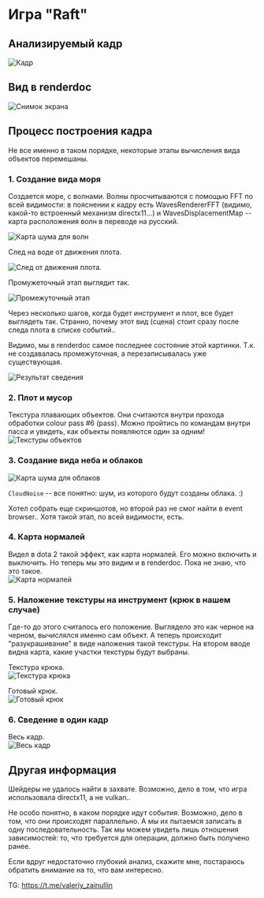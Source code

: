 # Игра "Raft"

## Анализируемый кадр
![Кадр](frame.png)

## Вид в renderdoc
![Снимок экрана](screenshot.png)


## Процесс построения кадра

Не все именно в таком порядке, некоторые этапы вычисления вида объектов перемешаны.

### 1. Создание вида моря
Создается море, с волнами. Волны просчитываются с помощью FFT по всей видимости: в пояснении к кадру есть WavesRendererFFT (видимо, какой-то встроенный механизм directx11...) и WavesDisplacementMap -- карта расположения волн в переводе на русский. 

![Карта шума для волн](screenshot-water-1.png)

След на воде от движения плота.

![След от движения плота.
](screenshot-water-1,5.png)

Промужеточный этап выглядит так.

![Промежуточный этап](screenshot-water-2.png)

Через несколько шагов, когда будет инструмент и плот, все будет выглядеть так. Странно, почему этот вид (сцена) стоит сразу после следа плота в списке событий.. 

Видимо, мы в renderdoc самое последнее состояние этой картинки. Т.к. не создавалась промежуточная, а перезаписывалась уже существующая.

![Результат сведения](screenshot-water-3.png)

### 2. Плот и мусор

Текстура плавающих объектов. Они считаются внутри прохода обработки colour pass #6 (pass). Можно пройтись по командам внутри пасса и увидеть, как объекты появляются один за одним! <br>
![Текстуры объектов](screenshot-floating-1.png)

### 3. Создание вида неба и облаков

![Карта шума для облаков](screenshot-clouds-1.png)

`CloudNoise` -- все понятно: шум, из которого будут созданы облака. :)

Хотел собрать еще скриншотов, но второй раз не смог найти в event browser.. Хотя такой этап, по всей видимости, есть.

### 4. Карта нормалей

Видел в dota 2 такой эффект, как карта нормалей. Его можно включить и выключить. Но теперь мы это видим и в renderdoc. Пока не знаю, что это такое. <br>
![Карта нормалей](screenshot-normals.png)


### 5. Наложение текстуры на инструмент (крюк в нашем случае)

Где-то до этого считалось его положение. Выглядело это как черное на черном, вычислялся именно сам объект. А теперь происходит "разукрашивание" в виде наложения такой текстуры. На втором вводе видна карта, какие участки текстуры будут выбраны.

Текстура крюка. <br>
![Текстура крюка](screenshot-tool-1.png)

Готовый крюк. <br>
![Готовый крюк](screenshot-tool-2.png)

### 6. Сведение в один кадр

Весь кадр. <br>
![Весь кадр](screenshot-present.png)

## Другая информация
Шейдеры не удалось найти в захвате. Возможно, дело в том, что игра использовала directx11, а не vulkan..

Не особо понятно, в каком порядке идут события. Возможно, дело в том, что они происходят параллельно. А мы их пытаемся записать в одну последовательность. Так мы можем увидеть лишь отношения зависимостей: то, что требуется для операции, должно быть получено ранее.

Если вдруг недостаточно глубокий анализ, скажите мне, постараюсь обратить внимание на то, что вам интересно.

TG: https://t.me/valeriy_zainullin
